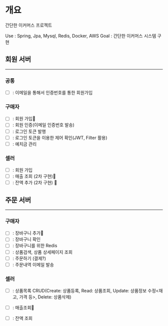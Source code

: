 # 개요
간단한 이커머스 프로젝트

 Use : Spring, Jpa, Mysql, Redis, Docker, AWS
Goal : 간단한 이커머스 시스템 구현

## 회원 서버
---
### 공통
- [ ] : 이메일을 통해서 인증번호를 통한 회원가입

### 구매자
- [ ] : 회원 가입
- [ ] : 회원 인증(이메일 인증번호 발송)
- [ ] : 로그인 토큰 발행
- [ ] : 로그인 토큰을 이용한 제어 확인(JWT, Filter 활용)
- [ ] : 예치금 관리

### 셀러
- [ ] : 회원 가입
- [ ] : 매출 조회 (2차 구현)
- [ ] : 잔액 추가 (2차 구현)

## 주문 서버
---

### 구매자
- [ ] : 장바구니 추가
- [ ] : 장바구니 확인
- [ ] : 장바구니를 위한 Redis
- [ ] : 상품검색, 상품 상세페이지 조회
- [ ] : 주문하기 (결제?)
- [ ] : 주문내역 이메일 발송

### 셀러
- [ ] : 상품목록 CRUD(Create: 상품등록, Read: 상품조회, Update: 상품정보 수정<재고, 가격 등>, Delete: 상품삭제)
- [ ] : 매출조회
- [ ] : 잔액 조회

